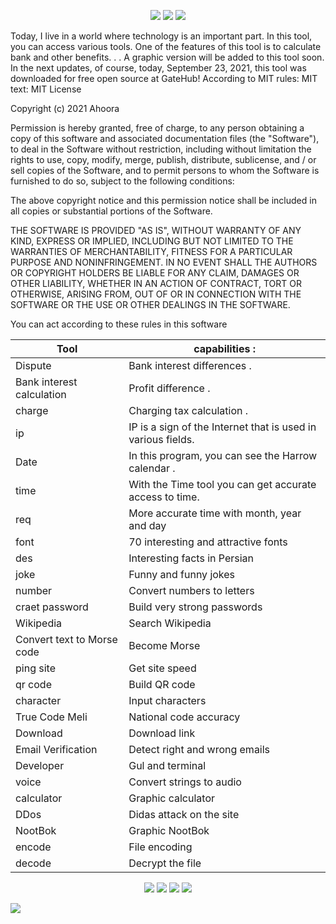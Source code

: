 <p align="center">
  <img src="https://img.shields.io/badge/NAME%20TOOL-Tools-red"/>
  <img src="https://img.shields.io/badge/CODED%20WITH-PYTHON-%233572A5"/>
  <img src="https://img.shields.io/badge/MADE%20IN-IRAN-Green"/>

Today, I live in a world where technology is an important part. In this tool, you can access various tools. One of the features of this tool is to calculate bank and other benefits. . . A graphic version will be added to this tool soon. In the next updates, of course, today, September 23, 2021, this tool was downloaded for free open source at GateHub! According to MIT rules:
MIT text:
MIT License

Copyright (c) 2021 Ahoora

Permission is hereby granted, free of charge, to any person obtaining a copy
of this software and associated documentation files (the "Software"), to deal
in the Software without restriction, including without limitation the rights
to use, copy, modify, merge, publish, distribute, sublicense, and / or sell
copies of the Software, and to permit persons to whom the Software is
furnished to do so, subject to the following conditions:

The above copyright notice and this permission notice shall be included in all
copies or substantial portions of the Software.

THE SOFTWARE IS PROVIDED "AS IS", WITHOUT WARRANTY OF ANY KIND, EXPRESS OR
IMPLIED, INCLUDING BUT NOT LIMITED TO THE WARRANTIES OF MERCHANTABILITY,
FITNESS FOR A PARTICULAR PURPOSE AND NONINFRINGEMENT. IN NO EVENT SHALL THE
AUTHORS OR COPYRIGHT HOLDERS BE LIABLE FOR ANY CLAIM, DAMAGES OR OTHER
LIABILITY, WHETHER IN AN ACTION OF CONTRACT, TORT OR OTHERWISE, ARISING FROM,
OUT OF OR IN CONNECTION WITH THE SOFTWARE OR THE USE OR OTHER DEALINGS IN THE
SOFTWARE.

You can act according to these rules in this software

Tool | capabilities :
-----|-------------
Dispute | Bank interest differences . 
Bank interest calculation | Profit difference .
charge  | Charging tax calculation .
ip | IP is a sign of the Internet that is used in various fields.
Date  | In this program, you can see the Harrow calendar . 
time | With the Time tool you can get accurate access to time. 
req | More accurate time with month, year and day 
font | 70 interesting and attractive fonts 
des | Interesting facts in Persian
joke | Funny and funny jokes
number | Convert numbers to letters 
craet password  | Build very strong passwords  
Wikipedia  | Search Wikipedia  
Convert text to Morse code  | Become Morse 
ping site | Get site speed  
qr code  | Build QR code  
character | Input characters  
True Code Meli | National code accuracy  
Download  | Download link  
Email Verification  | Detect right and wrong emails  
Developer  | Gul and terminal 
voice | Convert strings to audio  
calculator  | Graphic calculator 
DDos  | Didas attack on the site 
NootBok  | Graphic NootBok  
encode | File encoding 
decode  | Decrypt the file 

<p align="center"> 

  <img src="https://img.shields.io/badge/Telegram-%40YouTube__Packag-green"/>

  <img src="https://img.shields.io/badge/lange-En-blue"/>

  <img src="https://img.shields.io/badge/Developer-Ahura-lightgrey"/>

  <img src="https://img.shields.io/badge/Programming%20language-pythin-red"/>
  <p> 

  <img src="https://img.shields.io/badge/Programming%20language-pythin-red"/>
